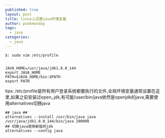 ```yaml
---
published: true
layout: post
title: linux上设置java环境变量
author: punkmonday
tags:
  - java
categories:
  - java
---
```

```
$: sudo vim /etc/profile


JAVA_HOME=/usr/java/jdk1.8.0_144
export JAVA_HOME
PATH=$JAVA_HOME/bin:$PATH
export PATH
```

tips: /etc/profile是所有用户登录系统都要执行的文件,全局环境变量通常设置在这里,如果之前安装过open_jdk,有可能/user/bin/java依然是openjdk的java,需要使用alternatives切换java

```
## java ##
alternatives --install /usr/bin/java java /usr/java/jdk1.8.0_144/bin/java 200000
## 切换java使用新版的jdk
alternatives --config java
```
